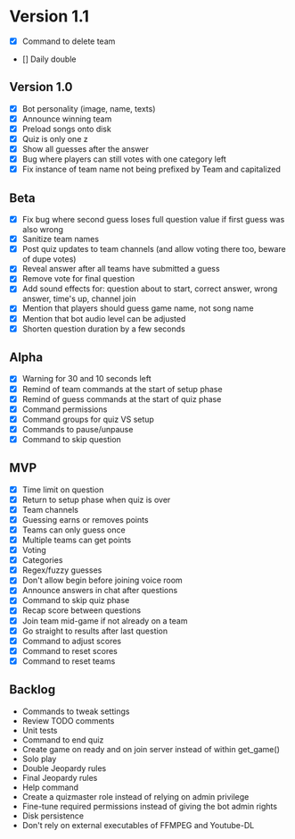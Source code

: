# Version 1.1
- [x] Command to delete team
- [] Daily double

## Version 1.0
- [x] Bot personality (image, name, texts)
- [x] Announce winning team
- [x] Preload songs onto disk
- [x] Quiz is only one z
- [x] Show all guesses after the answer
- [x] Bug where players can still votes with one category left
- [x] Fix instance of team name not being prefixed by Team and capitalized

## Beta
- [x] Fix bug where second guess loses full question value if first guess was also wrong
- [x] Sanitize team names
- [x] Post quiz updates to team channels (and allow voting there too, beware of dupe votes)
- [x] Reveal answer after all teams have submitted a guess
- [x] Remove vote for final question
- [x] Add sound effects for: question about to start, correct answer, wrong answer, time's up, channel join
- [x] Mention that players should guess game name, not song name
- [x] Mention that bot audio level can be adjusted
- [x] Shorten question duration by a few seconds

## Alpha
- [x] Warning for 30 and 10 seconds left
- [x] Remind of team commands at the start of setup phase
- [x] Remind of guess commands at the start of quiz phase
- [x] Command permissions
- [x] Command groups for quiz VS setup
- [x] Commands to pause/unpause
- [x] Command to skip question

## MVP
- [x] Time limit on question
- [x] Return to setup phase when quiz is over
- [x] Team channels
- [x] Guessing earns or removes points
- [x] Teams can only guess once
- [x] Multiple teams can get points
- [x] Voting
- [x] Categories
- [x] Regex/fuzzy guesses
- [x] Don't allow begin before joining voice room
- [x] Announce answers in chat after questions
- [x] Command to skip quiz phase
- [x] Recap score between questions
- [x] Join team mid-game if not already on a team
- [x] Go straight to results after last question
- [x] Command to adjust scores
- [x] Command to reset scores
- [x] Command to reset teams

## Backlog
- Commands to tweak settings
- Review TODO comments
- Unit tests
- Command to end quiz
- Create game on ready and on join server instead of within get_game()
- Solo play
- Double Jeopardy rules
- Final Jeopardy rules
- Help command
- Create a quizmaster role instead of relying on admin privilege
- Fine-tune required permissions instead of giving the bot admin rights
- Disk persistence
- Don't rely on external executables of FFMPEG and Youtube-DL
